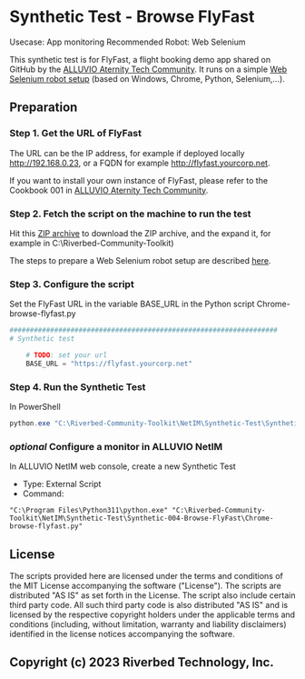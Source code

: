 # Synthetic Test - Browse FlyFast

Usecase: App monitoring
Recommended Robot: Web Selenium

This synthetic test is for FlyFast, a flight booking demo app shared on GitHub by the [ALLUVIO Aternity Tech Community](https://github.com/Aternity/Tech-Community).
It runs on a simple [Web Selenium robot setup](../Robot-001-WebSelenium) (based on Windows, Chrome, Python, Selenium,...).

## Preparation

### Step 1. Get the URL of FlyFast

The URL can be the IP address, for example if deployed locally http://192.168.0.23, or a FQDN for example http://flyfast.yourcorp.net.

If you want to install your own instance of FlyFast, please refer to the Cookbook 001 in [ALLUVIO Aternity Tech Community](https://github.com/Aternity/Tech-Community).

### Step 2. Fetch the script on the machine to run the test

Hit this [ZIP archive](https://github.com/riverbed/Riverbed-Community-Toolkit/archive/refs/heads/master.zip) to download the ZIP archive, and the expand it, for example in C:\Riverbed-Community-Toolkit)

The steps to prepare a Web Selenium robot setup are described [here](../Robot-001-WebSelenium).

### Step 3. Configure the script

Set the FlyFast URL in the variable BASE_URL in the Python script Chrome-browse-flyfast.py 

```python
##################################################################
# Synthetic test

    # TODO: set your url
    BASE_URL = "https://flyfast.yourcorp.net"
```

### Step 4. Run the Synthetic Test

In PowerShell

```PowerShell
python.exe "C:\Riverbed-Community-Toolkit\NetIM\Synthetic-Test\Synthetic-004-Browse-FlyFast\Chrome-browse-flyfast.py"
```

### *optional* Configure a monitor in ALLUVIO NetIM

In ALLUVIO NetIM web console, create a new Synthetic Test

- Type: External Script
- Command: 

```shell
"C:\Program Files\Python311\python.exe" "C:\Riverbed-Community-Toolkit\NetIM\Synthetic-Test\Synthetic-004-Browse-FlyFast\Chrome-browse-flyfast.py"
```

## License

The scripts provided here are licensed under the terms and conditions of the MIT License accompanying the software ("License"). The scripts are distributed "AS IS" as set forth in the License. The script also include certain third party code. All such third party code is also distributed "AS IS" and is licensed by the respective copyright holders under the applicable terms and conditions (including, without limitation, warranty and liability disclaimers) identified in the license notices accompanying the software.

## Copyright (c) 2023 Riverbed Technology, Inc.

